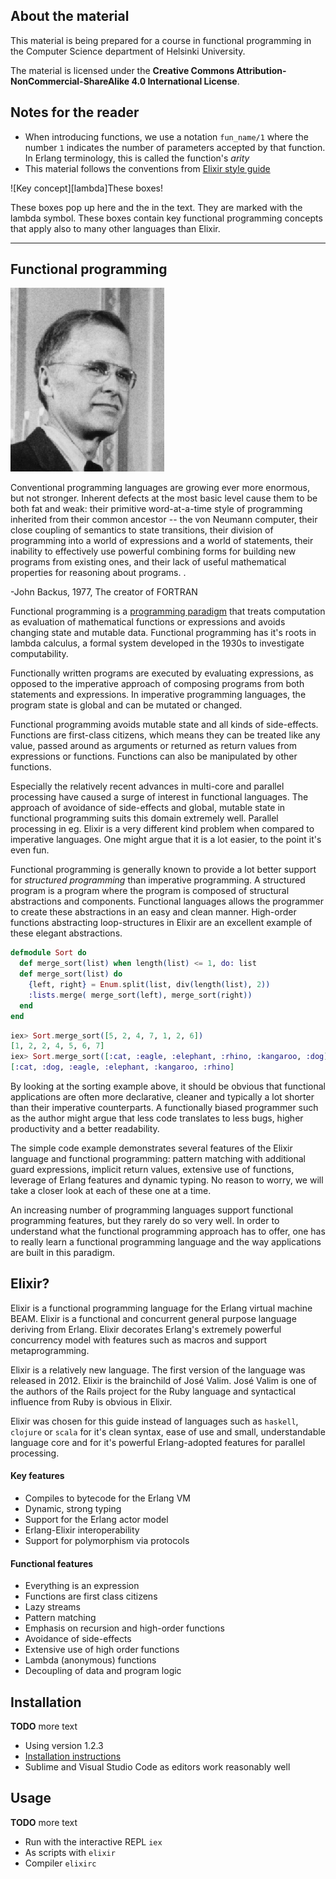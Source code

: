 [lambda]: img/lambda.png
[backus]: img/backus2.gif

## <a name="about_material"></a>About the material

This material is being prepared for a course in functional programming in the Computer Science department of Helsinki University.

The material is licensed under the **Creative Commons Attribution-NonCommercial-ShareAlike 4.0 International License**.

## <a name="material_notes"></a>Notes for the reader

* When introducing functions, we use a notation `fun_name/1` where the number `1` indicates the number of parameters accepted by that function. In Erlang terminology, this is called the function's *arity*
* This material follows the conventions from [Elixir style guide](https://github.com/niftyn8/elixir_style_guide)

<div class="key-concept">
  ![Key concept][lambda]<span>These boxes!</span>
  <p>These boxes pop up here and the in the text. They are marked with the lambda symbol. These boxes contain key functional programming concepts that apply also to many other languages than Elixir.</p> 
</div>

***

## <a name="functional_programming"></a>Functional programming
![John Backus][backus]<div class="quote"><p>Conventional programming languages are growing ever more enormous, but not stronger. Inherent defects at the most basic level cause them to be both fat and weak: their primitive word-at-a-time style of programming inherited from their common ancestor -- the von
Neumann computer, their close coupling of semantics to state transitions, their division of programming into a world of expressions and a world of statements, their inability to effectively use powerful combining forms for
building new programs from existing ones, and their lack of useful mathematical properties for reasoning about programs. .</p>
    <span class="quotee">-John Backus, 1977, The creator of FORTRAN</span>
</div>

Functional programming is a [programming paradigm](https://en.wikipedia.org/wiki/Programming_paradigm) that treats computation as evaluation of mathematical functions or expressions and avoids changing state and mutable data. Functional programming has it's roots in lambda calculus, a formal system developed in the 1930s to investigate computability.

Functionally written programs are executed by evaluating expressions, as opposed to the imperative approach of composing programs from both statements and expressions. In imperative programming languages, the program state is global and can be mutated or changed.

Functional programming avoids mutable state and all kinds of side-effects. Functions are first-class citizens, which means they can be treated like any value, passed around as arguments or returned as return values from expressions or functions. Functions can also be manipulated by other functions. 

Especially the relatively recent advances in multi-core and parallel processing have caused a surge of interest in functional languages. The approach of avoidance of side-effects and global, mutable state in functional programming suits this domain extremely well. Parallel processing in eg. Elixir is a very different kind problem when compared to imperative languages. One might argue that it is a lot easier, to the point it's even fun.

Functional programming is generally known to provide a lot better support for *structured programming* than imperative programming. A structured program is a program where the program is composed of structural abstractions and components. Functional languages allows the programmer to create these abstractions in an easy and clean manner. High-order functions abstracting loop-structures in Elixir are an excellent example of these elegant abstractions.

```elixir
defmodule Sort do
  def merge_sort(list) when length(list) <= 1, do: list
  def merge_sort(list) do
    {left, right} = Enum.split(list, div(length(list), 2))
    :lists.merge( merge_sort(left), merge_sort(right))
  end
end
```

```elixir
iex> Sort.merge_sort([5, 2, 4, 7, 1, 2, 6])
[1, 2, 2, 4, 5, 6, 7]
iex> Sort.merge_sort([:cat, :eagle, :elephant, :rhino, :kangaroo, :dog])
[:cat, :dog, :eagle, :elephant, :kangaroo, :rhino]

```

By looking at the sorting example above, it should be obvious that functional applications are often more declarative, cleaner and typically a lot shorter than their imperative counterparts. A functionally biased programmer such as the author might argue that less code translates to less bugs, higher productivity and a better readability.

The simple code example demonstrates several features of the Elixir language and functional programming: pattern matching with additional guard expressions, implicit return values, extensive use of functions, leverage of Erlang features and dynamic typing. No reason to worry, we will take a closer look at each of these one at a time.

An increasing number of programming languages support functional programming features, but they rarely do so very well. In order to understand what the functional programming approach has to offer, one has to really learn a functional programming language and the way applications are built in this paradigm.

## <a name="elixir"></a>Elixir?

Elixir is a functional programming language for the Erlang virtual machine BEAM. Elixir is a functional and concurrent general purpose language deriving from Erlang. Elixir decorates Erlang's extremely powerful concurrency model with features such as macros and support metaprogramming. 

Elixir is a relatively new language. The first version of the language was released in 2012. Elixir is the brainchild of José Valim. José Valim is one of the authors of the Rails project for the Ruby language and syntactical influence from Ruby is obvious in Elixir.

Elixir was chosen for this guide instead of languages such as `haskell`, `clojure` or `scala` for it's clean syntax, ease of use and small, understandable language core and for it's powerful Erlang-adopted features for parallel processing. 

#### <a name="elixir_key_features"></a>Key features

* Compiles to bytecode for the Erlang VM
* Dynamic, strong typing
* Support for the Erlang actor model
* Erlang-Elixir interoperability
* Support for polymorphism via protocols

#### <a name="elixir_functional_features"></a>Functional features

* Everything is an expression
* Functions are first class citizens
* Lazy streams
* Pattern matching
* Emphasis on recursion and high-order functions
* Avoidance of side-effects
* Extensive use of high order functions
* Lambda (anonymous) functions
* Decoupling of data and program logic

## <a name="elixir_installation"></a>Installation

**TODO** more text

* Using version 1.2.3
* [Installation instructions](http://elixir-lang.org/install.html)
* Sublime and Visual Studio Code as editors work reasonably well

## <a name="elixir_usage"></a>Usage

**TODO** more text

* Run with the interactive REPL `iex`
* As scripts with  `elixir`
* Compiler `elixirc`